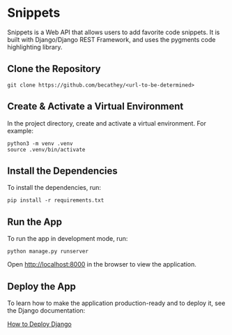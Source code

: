 # Snippets

Snippets is a Web API that allows users to add favorite code snippets. It is built with Django/Django REST Framework, and uses the pygments code highlighting library.

## Clone the Repository

```
git clone https://github.com/becathey/<url-to-be-determined>
```

## Create & Activate a Virtual Environment

In the project directory, create and activate a virtual environment. For example:

```
python3 -m venv .venv
source .venv/bin/activate
```

## Install the Dependencies

To install the dependencies, run:

```
pip install -r requirements.txt
```

## Run the App

To run the app in development mode, run:

```
python manage.py runserver
```

Open [http://localhost:8000](http://localhost:8000) in the browser to view the application.

## Deploy the App

To learn how to make the application production-ready and to deploy it, see the Django documentation:

[How to Deploy Django](https://docs.djangoproject.com/en/4.1/howto/deployment/)